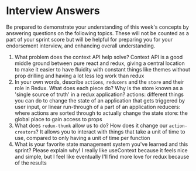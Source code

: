 # Interview Answers
Be prepared to demonstrate your understanding of this week's concepts by answering questions on the following topics. These will not be counted as a part of your sprint score but will be helpful for preparing you for your endorsement interview, and enhancing overall understanding.

1. What problem does the context API help solve?
  Context API is a good middle ground between pure react and redux, giving a central location to make it easier to have fluidity with constant things like themes without prop drilling and having a lot less leg work than redux
2. In your own words, describe `actions`, `reducers` and the `store` and their role in Redux. What does each piece do? Why is the store known as a 'single source of truth' in a redux application?
  actions: different things you can do to change the state of an application that gets triggered by user input, or linear run-through of a part of an application
  reducers: where actions are sorted through to actually change the state
  store: the global place to gain access to props
3. What does `redux-thunk` allow us to do? How does it change our `action-creators`?
  It allows you to interact with things that take a unit of time to use, compared to only having a unit of time per function
4. What is your favorite state management system you've learned and this sprint? Please explain why!
  I really like useContext because it feels nice and simple, but I feel like eventually I'll find more love for redux because of the results